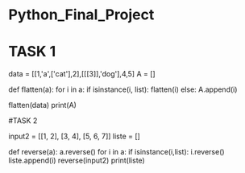 # Python_Final_Project
# TASK 1
data = [[1,'a',['cat'],2],[[[3]],'dog'],4,5]
A = []

def flatten(a):
    for i in a:
        if isinstance(i, list):
            flatten(i)
        else:
            A.append(i)

flatten(data)
print(A)

#TASK 2

input2 = [[1, 2], [3, 4], [5, 6, 7]]
liste = []

def reverse(a):
    a.reverse()
    for i in a:
        if isinstance(i,list):
            i.reverse()
            liste.append(i)
reverse(input2)
print(liste)
